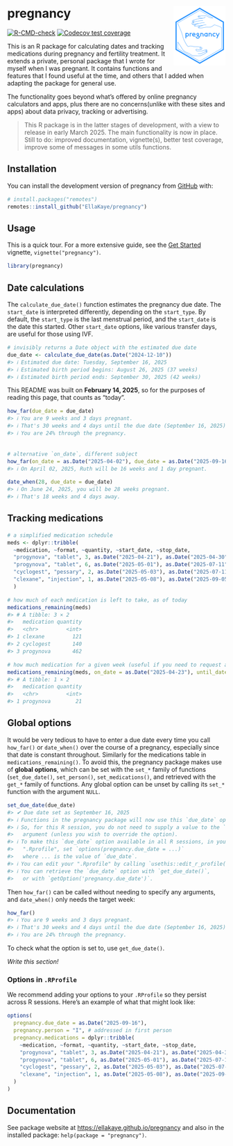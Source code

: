 
<!-- README.md is generated from README.Rmd. Please edit that file -->

# pregnancy <a href="https://ellakaye.github.io/pregnancy/"><img src="man/figures/logo.png" align="right" height="137" alt="pregnancy website" /></a>

<!-- badges: start -->

[![R-CMD-check](https://github.com/EllaKaye/pregnancy/actions/workflows/R-CMD-check.yaml/badge.svg)](https://github.com/EllaKaye/pregnancy/actions/workflows/R-CMD-check.yaml)
[![Codecov test
coverage](https://codecov.io/gh/EllaKaye/pregnancy/branch/main/graph/badge.svg)](https://app.codecov.io/gh/EllaKaye/pregnancy?branch=main)
<!-- badges: end -->

This is an R package for calculating dates and tracking medications
during pregnancy and fertility treatment. It extends a private, personal
package that I wrote for myself when I was pregnant. It contains
functions and features that I found useful at the time, and others that
I added when adapting the package for general use.

The functionality goes beyond what’s offered by online pregnancy
calculators and apps, plus there are no concerns(unlike with these sites
and apps) about data privacy, tracking or advertising.

> This R package is in the latter stages of development, with a view to
> release in early March 2025. The main functionality is now in place.
> Still to do: improved documentation, vignette(s), better test
> coverage, improve some of messages in some utils functions.

## Installation

You can install the development version of pregnancy from
[GitHub](https://github.com/) with:

``` r
# install.packages("remotes") 
remotes::install_github("EllaKaye/pregnancy") 
```

## Usage

This is a quick tour. For a more extensive guide, see the [Get
Started](https://ellakaye.github.io/pregnancy/articles/pregnancy.html)
vignette, `vignette("pregnancy")`.

``` r
library(pregnancy)
```

## Date calculations

The `calculate_due_date()` function estimates the pregnancy due date.
The `start_date` is interpreted differently, depending on the
`start_type`. By default, the `start_type` is the last menstrual period,
and the `start_date` is the date this started. Other `start_date`
options, like various transfer days, are useful for those using IVF.

``` r
# invisibly returns a Date object with the estimated due date
due_date <- calculate_due_date(as.Date("2024-12-10"))
#> ℹ Estimated due date: Tuesday, September 16, 2025
#> ℹ Estimated birth period begins: August 26, 2025 (37 weeks)
#> ℹ Estimated birth period ends: September 30, 2025 (42 weeks)
```

This README was built on **February 14, 2025**, so for the purposes of
reading this page, that counts as “today”.

``` r
how_far(due_date = due_date)
#> ℹ You are 9 weeks and 3 days pregnant.
#> ℹ That's 30 weeks and 4 days until the due date (September 16, 2025).
#> ℹ You are 24% through the pregnancy.
```

``` r

# alternative `on_date`, different subject
how_far(on_date = as.Date("2025-04-02"), due_date = as.Date("2025-09-16"), person = "Ruth")
#> ℹ On April 02, 2025, Ruth will be 16 weeks and 1 day pregnant.
```

``` r
date_when(28, due_date = due_date)
#> ℹ On June 24, 2025, you will be 28 weeks pregnant.
#> ℹ That's 18 weeks and 4 days away.
```

## Tracking medications

``` r
# a simplified medication schedule
meds <- dplyr::tribble(
  ~medication, ~format, ~quantity, ~start_date, ~stop_date,
  "progynova", "tablet", 3, as.Date("2025-04-21"), as.Date("2025-04-30"),
  "progynova", "tablet", 6, as.Date("2025-05-01"), as.Date("2025-07-11"),
  "cyclogest", "pessary", 2, as.Date("2025-05-03"), as.Date("2025-07-11"),
  "clexane", "injection", 1, as.Date("2025-05-08"), as.Date("2025-09-05")
  )
```

``` r
# how much of each medication is left to take, as of today
medications_remaining(meds)
#> # A tibble: 3 × 2
#>   medication quantity
#>   <chr>         <int>
#> 1 clexane         121
#> 2 cyclogest       140
#> 3 progynova       462
```

``` r
# how much medication for a given week (useful if you need to request a prescription)
medications_remaining(meds, on_date = as.Date("2025-04-23"), until_date = as.Date("2025-04-29"))
#> # A tibble: 1 × 2
#>   medication quantity
#>   <chr>         <int>
#> 1 progynova        21
```

## Global options

It would be very tedious to have to enter a due date every time you call
`how_far()` or `date_when()` over the course of a pregnancy, especially
since that date is constant throughout. Similarly for the medications
table in `medications_remaining()`. To avoid this, the pregnancy package
makes use of **global options**, which can be set with the `set_*`
family of functions (`set_due_date()`, `set_person()`,
`set_medications()`, and retrieved with the `get_*` family of functions.
Any global option can be unset by calling its `set_*` function with the
argument `NULL`.

``` r
set_due_date(due_date)
#> ✔ Due date set as September 16, 2025
#> ℹ Functions in the pregnancy package will now use this `due_date` option.
#> ℹ So, for this R session, you do not need to supply a value to the `due_date`
#>   argument (unless you wish to override the option).
#> ℹ To make this `due_date` option available in all R sessions, in your
#>   ".Rprofile", set `options(pregnancy.due_date = ...)`
#>   where ... is the value of `due_date`.
#> ℹ You can edit your ".Rprofile" by calling `usethis::edit_r_profile()`
#> ℹ You can retrieve the `due_date` option with `get_due_date()`,
#>   or with `getOption('pregnancy.due_date')`.
```

Then `how_far()` can be called without needing to specify any arguments,
and `date_when()` only needs the target week:

``` r
how_far()
#> ℹ You are 9 weeks and 3 days pregnant.
#> ℹ That's 30 weeks and 4 days until the due date (September 16, 2025).
#> ℹ You are 24% through the pregnancy.
```

To check what the option is set to, use `get_due_date()`.

*Write this section!*

### Options in `.RProfile`

We recommend adding your options to your `.RProfile` so they persist
across R sessions. Here’s an example of what that might look like:

``` r
options(
  pregnancy.due_date = as.Date("2025-09-16"),
  pregnancy.person = "I", # addressed in first person
  pregnancy.medications = dplyr::tribble(
    ~medication, ~format, ~quantity, ~start_date, ~stop_date,
    "progynova", "tablet", 3, as.Date("2025-04-21"), as.Date("2025-04-30"),
    "progynova", "tablet", 6, as.Date("2025-05-01"), as.Date("2025-07-11"),
    "cyclogest", "pessary", 2, as.Date("2025-05-03"), as.Date("2025-07-11"),
    "clexane", "injection", 1, as.Date("2025-05-08"), as.Date("2025-09-05")
  )
)
```

## Documentation

See package website at <https://ellakaye.github.io/pregnancy> and also
in the installed package: `help(package = "pregnancy")`.
